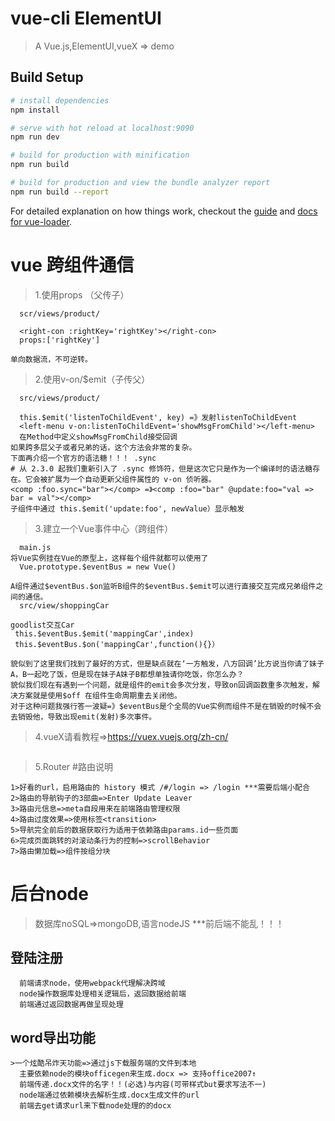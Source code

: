 ﻿# vue-cli ElementUI

>A Vue.js,ElementUI,vueX => demo

## Build Setup

``` bash
# install dependencies
npm install

# serve with hot reload at localhost:9090
npm run dev

# build for production with minification
npm run build

# build for production and view the bundle analyzer report
npm run build --report
```

For detailed explanation on how things work, checkout the [guide](http://vuejs-templates.github.io/webpack/) and [docs for vue-loader](http://vuejs.github.io/vue-loader).
# vue 跨组件通信
>1.使用props （父传子）
```子组件通过props来接受父组件的通信。
  scr/views/product/
  
  <right-con :rightKey='rightKey'></right-con>
  props:['rightKey']
  
单向数据流，不可逆转。	
```
>2.使用v-on/$emit（子传父）
``` 在父组件中使用$on监听子组件自定义事件逻辑回调，子组件中使用$emit去触发事件提供交互数据。
  src/views/product/

  this.$emit('listenToChildEvent', key) =》发射listenToChildEvent
  <left-menu v-on:listenToChildEvent='showMsgFromChild'></left-menu>
  在Method中定义showMsgFromChild接受回调
如果跨多层父子或者兄弟的话，这个方法会非常的复杂。
下面再介绍一个官方的语法糖！！！ .sync
# 从 2.3.0 起我们重新引入了 .sync 修饰符，但是这次它只是作为一个编译时的语法糖存在。它会被扩展为一个自动更新父组件属性的 v-on 侦听器。
<comp :foo.sync="bar"></comp> =》<comp :foo="bar" @update:foo="val => bar = val"></comp>
子组件中通过 this.$emit('update:foo', newValue）显示触发
```
>3.建立一个Vue事件中心（跨组件）
```说白了就是将所有的通信事件抽离出来，通过一个vue实例来对他们进行管理。
  main.js
将Vue实例挂在Vue的原型上，这样每个组件就都可以使用了
  Vue.prototype.$eventBus = new Vue()

A组件通过$eventBus.$on监听B组件的$eventBus.$emit可以进行直接交互完成兄弟组件之间的通信。
  src/view/shoppingCar

goodlist交互Car
 this.$eventBus.$emit('mappingCar',index)   
 this.$eventBus.$on('mappingCar',function(){}）
 
貌似到了这里我们找到了最好的方式，但是缺点就在‘一方触发，八方回调’比方说当你请了妹子A，B一起吃了饭，但是现在妹子A妹子B都想单独请你吃饭，你怎么办？
貌似我们现在有遇到一个问题，就是组件的emit会多次分发，导致on回调函数重多次触发，解决方案就是使用$off 在组件生命周期重去关闭他。
对于这种问题我强行答一波疑=》$eventBus是个全局的Vue实例而组件不是在销毁的时候不会去销毁他，导致出现emit(发射)多次事件。
```
>4.vueX请看教程=>https://vuex.vuejs.org/zh-cn/
```
```
>5.Router
#路由说明
```
1>好看的url，启用路由的 history 模式 /#/login => /login ***需要后端小配合
2>路由的导航钩子的3部曲=>Enter Update Leaver
3>路由元信息=>meta自段用来在前端路由管理权限
4>路由过度效果=>使用标签<transition>
5>导航完全前后的数据获取行为适用于依赖路由params.id一些页面
6>完成页面跳转的对滚动条行为的控制=>scrollBehavior
7>路由懒加载=>组件按组分块
```
# 后台node
>数据库noSQL=>mongoDB,语言nodeJS ***前后端不能乱！！！
## 登陆注册
```
  前端请求node，使用webpack代理解决跨域
  node操作数据库处理相关逻辑后，返回数据给前端
  前端通过返回数据再做呈现处理
```  

## word导出功能
```
>一个炫酷吊炸天功能=>通过js下载服务端的文件到本地
  主要依赖node的模块officegen来生成.docx => 支持office2007↑
  前端传递.docx文件的名字！！(必选)与内容(可带样式but要求写法不一)
  node端通过依赖模块去解析生成.docx生成文件的url
  前端去get请求url来下载node处理的的docx
```
